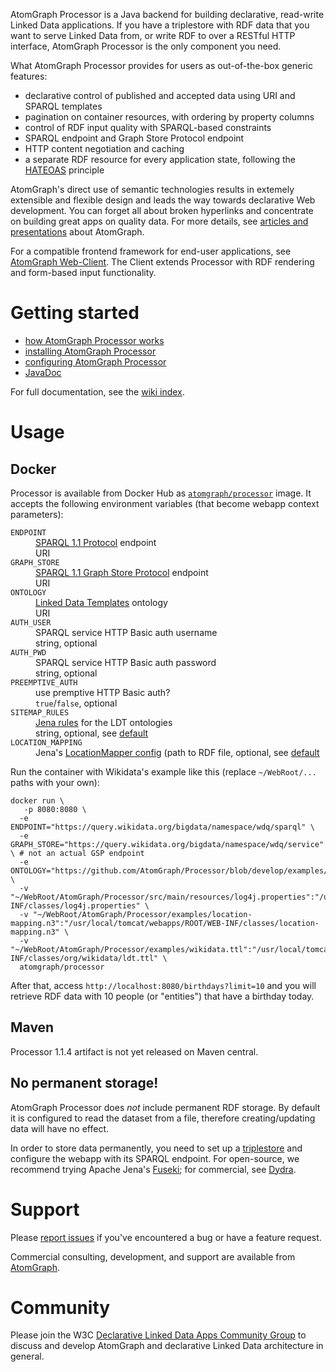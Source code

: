 AtomGraph Processor is a Java backend for building declarative, read-write Linked Data applications. If you have a triplestore with RDF data that you want to serve Linked Data from, or write RDF to over a RESTful HTTP interface, AtomGraph Processor is the only component you need.

What AtomGraph Processor provides for users as out-of-the-box generic features:
* declarative control of published and accepted data using URI and SPARQL templates
* pagination on container resources, with ordering by property columns
* control of RDF input quality with SPARQL-based constraints
* SPARQL endpoint and Graph Store Protocol endpoint
* HTTP content negotiation and caching
* a separate RDF resource for every application state, following the [HATEOAS](http://en.wikipedia.org/wiki/HATEOAS) principle

AtomGraph's direct use of semantic technologies results in extemely extensible and flexible design and leads the way towards declarative Web development. You can forget all about broken hyperlinks and concentrate on building great apps on quality data. For more details, see [articles and presentations](../../wiki/Articles-and-presentations) about AtomGraph.

For a compatible frontend framework for end-user applications, see [AtomGraph Web-Client](../../../Web-Client). The Client extends Processor with RDF rendering and form-based input functionality.

Getting started
===============

* [how AtomGraph Processor works](../../wiki/How-Processor-works)
* [installing AtomGraph Processor](../../wiki/Installation)
* [configuring AtomGraph Processor](../../wiki/Configuration)
* [JavaDoc](http://graphity.github.io/graphity-processor/apidocs)

For full documentation, see the [wiki index](../../wiki).

Usage
=====

Docker
------

Processor is available from Docker Hub as [`atomgraph/processor`](https://hub.docker.com/r/atomgraph/processor/) image.
It accepts the following environment variables (that become webapp context parameters):

<dl>
    <dt><code>ENDPOINT</code></dt>
    <dd><a href="https://www.w3.org/TR/sparql11-protocol/">SPARQL 1.1 Protocol</a> endpoint</dd>
    <dd>URI</dd>
    <dt><code>GRAPH_STORE</code></dt>
    <dd><a href="https://www.w3.org/TR/sparql11-http-rdf-update/">SPARQL 1.1 Graph Store Protocol</a> endpoint</dd>
    <dd>URI</dd>
    <dt><code>ONTOLOGY</code></dt>
    <dd><a href="https://atomgraph.github.io/Linked-Data-Templates/">Linked Data Templates</a> ontology</dd>
    <dd>URI</dd>
    <dt><code>AUTH_USER</code></dt>
    <dd>SPARQL service HTTP Basic auth username</dd>
    <dd>string, optional</dd>
    <dt><code>AUTH_PWD</code></dt>
    <dd>SPARQL service HTTP Basic auth password</dd>
    <dd>string, optional</dd>
    <dt><code>PREEMPTIVE_AUTH</code></dt>
    <dd>use premptive HTTP Basic auth?</dd>
    <dd><code>true</code>/<code>false</code>, optional</dd>
    <dt><code>SITEMAP_RULES</code></dt>
    <dd><a href="https://jena.apache.org/documentation/inference/#rules">Jena rules</a> for the LDT ontologies</dd>
    <dd>string, optional, see <a href="src/main/webapp/WEB-INF/web.xml#L16">default</a></dd>
    <dt><code>LOCATION_MAPPING</code></dt>
    <dd>Jena's <a href="https://jena.apache.org/documentation/notes/file-manager.html#the-locationmapper-configuration-file">LocationMapper config</a> (path to RDF file, optional, see <a href="src/main/resources/location-mapping.n3">default</a></dd>
</dl>

Run the container with Wikidata's example like this (replace `~/WebRoot/...` paths with your own):

    docker run \
       -p 8080:8080 \
      -e ENDPOINT="https://query.wikidata.org/bigdata/namespace/wdq/sparql" \
      -e GRAPH_STORE="https://query.wikidata.org/bigdata/namespace/wdq/service" \ # not an actual GSP endpoint
      -e ONTOLOGY="https://github.com/AtomGraph/Processor/blob/develop/examples/wikidata#" \
      -v "~/WebRoot/AtomGraph/Processor/src/main/resources/log4j.properties":"/usr/local/tomcat/webapps/ROOT/WEB-INF/classes/log4j.properties" \
      -v "~/WebRoot/AtomGraph/Processor/examples/location-mapping.n3":"/usr/local/tomcat/webapps/ROOT/WEB-INF/classes/location-mapping.n3" \
      -v "~/WebRoot/AtomGraph/Processor/examples/wikidata.ttl":"/usr/local/tomcat/webapps/ROOT/WEB-INF/classes/org/wikidata/ldt.ttl" \
      atomgraph/processor

After that, access `http://localhost:8080/birthdays?limit=10` and you will retrieve RDF data with 10 people (or "entities") that have a birthday today.

Maven
-----

Processor 1.1.4 artifact is not yet released on Maven central.

No permanent storage!
---------------------

AtomGraph Processor does *not* include permanent RDF storage. By default it is configured to read the dataset from a file, therefore creating/updating data will have no effect.

In order to store data permanently, you need to set up a [triplestore](http://en.wikipedia.org/wiki/Triplestore) and configure the webapp with its SPARQL endpoint.
For open-source, we recommend trying Apache Jena's [Fuseki](https://jena.apache.org/documentation/fuseki2/); for commercial, see [Dydra](http://dydra.com).

Support
=======

Please [report issues](../../issues) if you've encountered a bug or have a feature request.

Commercial consulting, development, and support are available from [AtomGraph](http://atomgraph.com).

Community
=========

Please join the W3C [Declarative Linked Data Apps Community Group](http://www.w3.org/community/declarative-apps/) to discuss
and develop AtomGraph and declarative Linked Data architecture in general.
